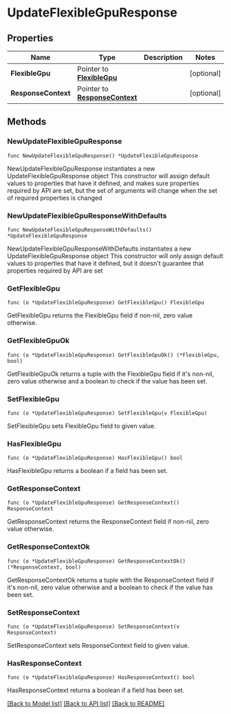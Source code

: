 # UpdateFlexibleGpuResponse

## Properties

Name | Type | Description | Notes
------------ | ------------- | ------------- | -------------
**FlexibleGpu** | Pointer to [**FlexibleGpu**](FlexibleGpu.md) |  | [optional] 
**ResponseContext** | Pointer to [**ResponseContext**](ResponseContext.md) |  | [optional] 

## Methods

### NewUpdateFlexibleGpuResponse

`func NewUpdateFlexibleGpuResponse() *UpdateFlexibleGpuResponse`

NewUpdateFlexibleGpuResponse instantiates a new UpdateFlexibleGpuResponse object
This constructor will assign default values to properties that have it defined,
and makes sure properties required by API are set, but the set of arguments
will change when the set of required properties is changed

### NewUpdateFlexibleGpuResponseWithDefaults

`func NewUpdateFlexibleGpuResponseWithDefaults() *UpdateFlexibleGpuResponse`

NewUpdateFlexibleGpuResponseWithDefaults instantiates a new UpdateFlexibleGpuResponse object
This constructor will only assign default values to properties that have it defined,
but it doesn't guarantee that properties required by API are set

### GetFlexibleGpu

`func (o *UpdateFlexibleGpuResponse) GetFlexibleGpu() FlexibleGpu`

GetFlexibleGpu returns the FlexibleGpu field if non-nil, zero value otherwise.

### GetFlexibleGpuOk

`func (o *UpdateFlexibleGpuResponse) GetFlexibleGpuOk() (*FlexibleGpu, bool)`

GetFlexibleGpuOk returns a tuple with the FlexibleGpu field if it's non-nil, zero value otherwise
and a boolean to check if the value has been set.

### SetFlexibleGpu

`func (o *UpdateFlexibleGpuResponse) SetFlexibleGpu(v FlexibleGpu)`

SetFlexibleGpu sets FlexibleGpu field to given value.

### HasFlexibleGpu

`func (o *UpdateFlexibleGpuResponse) HasFlexibleGpu() bool`

HasFlexibleGpu returns a boolean if a field has been set.

### GetResponseContext

`func (o *UpdateFlexibleGpuResponse) GetResponseContext() ResponseContext`

GetResponseContext returns the ResponseContext field if non-nil, zero value otherwise.

### GetResponseContextOk

`func (o *UpdateFlexibleGpuResponse) GetResponseContextOk() (*ResponseContext, bool)`

GetResponseContextOk returns a tuple with the ResponseContext field if it's non-nil, zero value otherwise
and a boolean to check if the value has been set.

### SetResponseContext

`func (o *UpdateFlexibleGpuResponse) SetResponseContext(v ResponseContext)`

SetResponseContext sets ResponseContext field to given value.

### HasResponseContext

`func (o *UpdateFlexibleGpuResponse) HasResponseContext() bool`

HasResponseContext returns a boolean if a field has been set.


[[Back to Model list]](../README.md#documentation-for-models) [[Back to API list]](../README.md#documentation-for-api-endpoints) [[Back to README]](../README.md)



